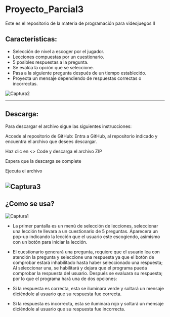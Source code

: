 # Proyecto_Parcial3
 Este es el repositorio de la materia de programación para videojuegos II

Características:
-
- Selección de nivel a escoger por el jugador.
- Lecciones compuestas por un cuestionario.
- 5 posibles respuestas a la pregunta.
- Se evalúa la opción que se seleccione.
- Pasa a la siguiente pregunta después de un tiempo establecido.
- Proyecta un mensaje dependiendo de respuestas correctas o incorrectas.

![Captura2](https://github.com/CheiJesus09/ProyectoParcial3/assets/163068516/22ec7cd0-f272-43f1-9a1b-92ac4a64b825)

--------------------------------------------------------------------------------------------------------------------------------------------------------------------------------
Descarga:
-

Para descargar el archivo sigue las siguientes instrucciones:

Accede al repositorio de GitHub: Entra a GitHub, al repositorio indicado y encuentra el archivo que desees descargar.

Haz clic en <> Code y descarga el archivo ZIP

Espera que la descarga se complete

Ejecuta el archivo

![Captura3](https://github.com/CheiJesus09/ProyectoParcial3/assets/163068516/30ff2116-1926-4b34-bf00-650c5f68642b)
-----------------------------------------------------------------------------------------------------------------------------------------------------------------------------------
¿Como se usa?
-

![Captura1](https://github.com/CheiJesus09/ProyectoParcial3/assets/163068516/72099819-1ea2-423b-b577-abeec436f574)

- La primer pantalla es un menú de selección de lecciones, seleccionar una lección te llevara a un cuestionario de 5 preguntas. Aparecera un pop-up indicando la lección que el usuario este escogiendo, asimismo con un botón para iniciar la lección.

- El cuestionario generará una pregunta, requiere que el usuario lea con atención la pregunta y seleccione una respuesta ya que el botón de comprobar estará inhabilitado hasta haber seleccionado una respuesta; Al seleccionar una, se habilitará y dejara que el programa pueda comprobar la respuesta del usuario. Después se evaluara su respuesta; por lo que el programa hará una de dos opciones:

- Si la respuesta es correcta, esta se iluminara verde y soltará un mensaje diciéndole al usuario que su respuesta fue correcta.

- Si la respuesta es incorrecta, esta se iluminara rojo y soltará un mensaje diciéndole al usuario que su respuesta fue incorrecta.
